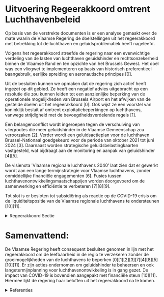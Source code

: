 # Uitvoering Regeerakkoord omtrent Luchthavenbeleid

Op basis van de verstrekte documenten is er een analyse gemaakt over de mate waarin de Vlaamse Regering de doelstellingen uit het regeerakkoord met betrekking tot de luchthaven en geluidsproblematiek heeft nageleefd.

Volgens het regeerakkoord streefde de regering naar een evenwichtige verdeling van de lasten van luchthaven geluidshinder en rechtsonzekerheid binnen de Vlaamse Rand en ten opzichte van het Brussels Gewest. Het doel was een vliegwet te implementeren op basis van historisch preferentieel baangebruik, eerlijke spreiding en aeronautische principes \[0\].

Uit de besluiten kunnen we opmaken dat de regering zich actief heeft ingezet op dit gebied. Ze heeft een negatief advies uitgebracht op een resolutie die zou kunnen leiden tot een aanzienlijke beperking van de operationele mogelijkheden van Brussels Airport en het afwijken van de gestelde doelen uit het regeerakkoord \[0\]. Ook wijst ze een voorstel van koninklijk besluit af omtrent exploitatiebeperkingen op luchthavens, vanwege strijdigheid met de bevoegdheidsverdelende regels \[1\].

Een belangenconflict wordt ingeroepen tegen de verschuiving van vliegroutes die meer geluidshinder in de Vlaamse Gemeenschap zou veroorzaken \[2\]. Verder wordt een geluidsactieplan voor de luchthaven Brussel-Nationaal goedgekeurd voor de periode van oktober 2021 tot juni 2024 \[3\]. Daarnaast worden strategische geluidsbelastingkaarten vastgesteld, wat bijdraagt aan de monitoring en aanpak van geluidshinder \[4\]\[5\].

De visienota 'Vlaamse regionale luchthavens 2040' laat zien dat er gewerkt wordt aan een lange termijnstrategie voor Vlaamse luchthavens, zonder onmiddellijke financiële engagementen \[6\]. Fusies tussen luchthavenontwikkelingsmaatschappijen worden doorgevoerd om de samenwerking en efficiëntie te verbeteren \[7\]\[8\]\[9\].

Tot slot is er besloten tot subsidiëring als reactie op de COVID-19 crisis om de liquiditeitspositie van de Vlaamse regionale luchthavens te ondersteunen \[10\]\[11\].

<details>
        <summary>Regeerakkoord Sectie </summary>
        <p>6.3.7 Luchthaven We streven naar een oplossing voor de geluids-hinder en voor de rechtsonzekerheid die vandaag op de luchthaven weegt. Het uitgangspunt is een billijke spreiding van de lasten, zowel binnen de Vlaamse Rand als ten opzichte van het Brussels Gewest. Dit bekomen we via een evenwichtige vliegwet waarin routes worden vastgelegd volgens de principes van het historisch preferentieel baangebruik, van eerlijke spreiding (vermijden van concentratie boven bepaalde gebieden) en op basis van aeronautische principes van tegen de wind, binnen de geldende windnormen, en rechtstreeks vliegen naar bestemming. We verzoenen de leefbaarheid van de regio met nieuwe groeikansen voor de luchthaven als economische motor voor heel Vlaanderen. </p>
        </details> 

# Samenvattend:

De Vlaamse Regering heeft consequent besluiten genomen in lijn met het regeerakkoord om de leefbaarheid in de regio te verzekeren zonder de groeimogelijkheden van de luchthavens te beperken \[0\]\[1\]\[2\]\[3\]\[7\]\[4\]\[8\]\[5\]\[10\]\[11\]. Er zijn acties ondernomen om geluidshinder te beheersen en ook langetermijnplanning voor luchthavenontwikkeling is in gang gezet. De impact van COVID-19 is bovendien aangepakt met financiële steun \[10\]\[11\]. Hiermee lijkt de regering haar beloften uit het regeerakkoord na te komen.

<details>
        <summary> Referenties</summary>
        **[\[0\]](http://themis.vlaanderen.be/id/nieuwsbrief-info/60D1DEA7364ED9000800030B)** : **(2021-06-25)** Geluidshinder Luchthaven Brussel-Nationaal: standpuntbepaling voorstel van resolutie Voorstel van resolutie 291 over het ondervangen van het probleem van de hinder als gevolg van het overvliegen van h... 

**[\[1\]](http://themis.vlaanderen.be/id/nieuwsbericht/642412E78A5434FEB5657151)** : **(2023-03-31)** Koninklijk besluit 'Geluidsgerelateerde exploitatiebeperkingen luchthavens': standpuntbepaling Voorontwerp van koninklijk besluit tot uitvoering van de Verordening (EU) nr. 598/2014 van het Europees P... 

**[\[2\]](http://themis.vlaanderen.be/id/nieuwsbericht/652FAA527FDB1A5D078293E7)** : **(2023-10-20)** Nota aan het Overlegcomité: 'Belangenconflict ingesteld door de Vlaamse Gemeenschap tegen de verschuiving van vliegroutes bij de luchthaven van Zaventem'   In uitvoering van Europese regelgeving moet ... 

**[\[3\]](http://themis.vlaanderen.be/id/nieuwsbrief-info/6166924A364ED90009000491)** : **(2021-10-15)** Geluidsactieplan 2021-2024 luchthaven Brussel-Nationaal Ontwerp van geluidsactieplan [oktober 2021 – juni 2024] voor de luchthaven Brussel-Nationaal - met referentiejaar 2016 - in uitvoering van de ri... 

**[\[4\]](http://themis.vlaanderen.be/id/nieuwsbericht/651AD83E51A2D987E57E30E4)** : **(2023-10-06)** Europese Richtlijn over evaluatie en beheersing omgevingslawaai: goedkeuring lijsten belangrijke (spoor- en tram-)wegen, luchthavens en agglomeraties, en strategische geluidsbelastingkaarten 2021   De... 

**[\[5\]](http://themis.vlaanderen.be/id/resource/574e1fe0-4928-11ec-94bb-99a9d1e168fe)** : **(2020-07-10)** Geactualiseerde lijsten belangrijke infrastructuren en agglomeraties voor uitvoerig van ronde 4 Europese Richtlijn evaluatie en beheersing van omgevingslawaai   Tegen uiterlijk 30 juni 2020 moeten de ... 

**[\[6\]](http://themis.vlaanderen.be/id/nieuwsbrief-info/63A176EADBF1CAE8110220C7)** : **(2022-12-23)** Visienota: 'Vlaamse regionale luchthavens 2040'   Het regeerakkoord 2019-2024 voorziet de opmaak van een langetermijnvisie voor de Vlaamse regionale luchthavens. Hiervoor werd op 15 juli 2022 al een m... 

**[\[7\]](http://themis.vlaanderen.be/id/resource/c9408110-4928-11ec-94bb-99a9d1e168fe)** : **(2020-06-26)** Fusie Luchtavenontwikkelingsmaatschappijen Antwerpen en Oostende-Brugge: voorontwerp van wijzigingsdecreet Voorontwerp van decreet tot wijziging van het decreet van 10 juli 2008 betreffende het beheer... 

**[\[8\]](http://themis.vlaanderen.be/id/resource/47ee8950-4927-11ec-94bb-99a9d1e168fe)** : **(2020-10-02)** Fusie Luchtavenontwikkelingsmaatschappijen Antwerpen en Oostende-Brugge: ontwerp van wijzigingsdecreet Voorontwerp van decreet tot wijziging van het decreet van 10 juli 2008 betreffende het beheer en ... 

**[\[9\]](http://themis.vlaanderen.be/id/resource/8ee6c9f0-4925-11ec-94bb-99a9d1e168fe)** : **(2021-01-08)** Decreet beheer en uitbating van de regionale luchthavens Bekrachtiging en afkondiging van het decreet tot wijziging van het decreet van 10 juli 2008 betreffende het beheer en de uitbating van de regio... 

**[\[10\]](http://themis.vlaanderen.be/id/resource/46f6e2e0-4927-11ec-94bb-99a9d1e168fe)** : **(2020-10-02)** COVID-19: subsidieregeling Vlaamse regionale luchthavens Ontwerpbesluit van de Vlaamse Regering betreffende de subsidieregeling die wordt toegepast teneinde de impact van COVID 19 op de liquiditeitspo... 

**[\[11\]](http://themis.vlaanderen.be/id/resource/5648e4e0-4928-11ec-94bb-99a9d1e168fe)** : **(2020-07-10)** COVID-19: subsidie aan LEM Antwerpen, LEM Oostende-Brugge en LEM Kortrijk- Wevelgem als steunmaatregel A. Ontwerpbesluit van de Vlaamse Regering houdende de toekenning van een facultatieve aan de luch... 
        </details> 

